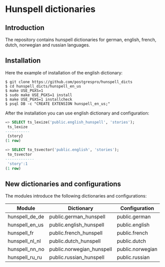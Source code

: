 # Hunspell dictionaries

## Introduction

The repository contains hunspell dictionaries for german, english, french,
dutch, norwegian and russian languages.

## Installation

Here the example of installation of the english dictionary:

    $ git clone https://github.com/postgrespro/hunspell_dicts
    $ cd hunspell_dicts/hunspell_en_us
    $ make USE_PGXS=1
    $ sudo make USE_PGXS=1 install
    $ make USE_PGXS=1 installcheck
    $ psql DB -c "CREATE EXTENSION hunspell_en_us;"

After the installation you can use english dictionary and configuration:

```sql
=> SELECT ts_lexize('public.english_hunspell', 'stories');
 ts_lexize
-----------
 {story}
(1 row)

=> SELECT to_tsvector('public.english', 'stories');
 to_tsvector
-------------
 'story':1
(1 row)
```

## New dictionaries and configurations

The modules introduce the following dictionaries and configurations:

|     Module     |        Dictionary         |  Configuration
| -------------- | ------------------------- | ----------------
| hunspell_de_de | public.german_hunspell    | public.german
| hunspell_en_us | public.english_hunspell   | public.english
| hunspell_fr    | public.french_hunspell    | public.french
| hunspell_nl_nl | public.dutch_hunspell     | public.dutch
| hunspell_nn_no | public.norwegian_hunspell | public.norwegian
| hunspell_ru_ru | public.russian_hunspell   | public.russian
